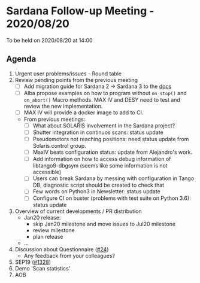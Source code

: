 # Sardana Follow-up Meeting - 2020/08/20

To be held on 2020/08/20 at 14:00

## Agenda

1. Urgent user problems/issues - Round table
2. Review pending points from the previous meeting
    - [ ] Add migration guide for Sardana 2 -> Sardana 3 to
          the [docs](https://sardana-controls.org/devel/guide_migration.html)
    - [ ] Alba propose examples on how to program without `on_stop()` and `on_abort()` Macro methods.
          MAX IV and DESY need to test and review the new implementation.
    - [ ] MAX IV will provide a docker image to add to CI.
    - From previous meetings:
        - [ ] What about SOLARIS involvement in the Sardana project? 
        - [ ] Shutter integration in continuos scans: status update
        - [ ] Pseudomotors not reaching positions: need status update from Solaris control group.
        - [ ] MaxIV beats configuration status: update from  Alejandro's work.
        - [ ] Add information on how to access debug information of libtango9-dbgsym (seems like some information is not accessible)
        - [ ] Users can break Sardana by messing with configuration in Tango DB, diagnostic script should be created to check that
        - [ ] Few words on Python3 in Newsletter: status update
        - [ ] Configure CI on buster (problems with test suite on Python 3.6): status update
3. Overview of current developments / PR distribution 
    * Jan20 release:
        - skip Jan20 milestone and move issues to Jul20 milestone
        - review milestone
        - plan release
    * ...
4. Discussion about Questionnaire ([#24](https://github.com/sardana-org/sardana-followup/issues/24))
    - Any feedback from your colleagues?
5. SEP19 ([#1328](https://github.com/sardana-org/sardana/pull/1328))
6. Demo 'Scan statistics'
7. AOB
